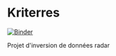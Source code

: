 # Kriterres

[![Binder](https://mybinder.org/badge.svg)](https://mybinder.org/v2/gh/Chouzekriterres/Kriterres/master)

Projet d'inversion de données radar
